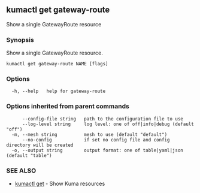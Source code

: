 ## kumactl get gateway-route

Show a single GatewayRoute resource

### Synopsis

Show a single GatewayRoute resource.

```
kumactl get gateway-route NAME [flags]
```

### Options

```
  -h, --help   help for gateway-route
```

### Options inherited from parent commands

```
      --config-file string   path to the configuration file to use
      --log-level string     log level: one of off|info|debug (default "off")
  -m, --mesh string          mesh to use (default "default")
      --no-config            if set no config file and config directory will be created
  -o, --output string        output format: one of table|yaml|json (default "table")
```

### SEE ALSO

* [kumactl get](kumactl_get.md)	 - Show Kuma resources

